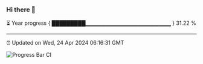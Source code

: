 ### Hi there 👋

⏳ Year progress { █████████▁▁▁▁▁▁▁▁▁▁▁▁▁▁▁▁▁▁▁▁▁ } 31.22 %

---

⏰ Updated on Wed, 24 Apr 2024 06:16:31 GMT

![Progress Bar CI](https://github.com/liununu/liununu/workflows/Progress%20Bar%20CI/badge.svg)
